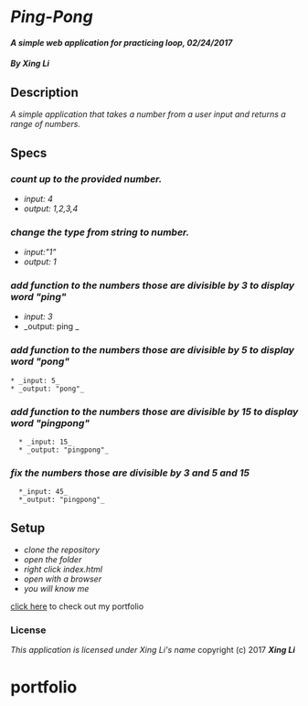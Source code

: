 # _**Ping-Pong**_

#### _A simple web application for practicing loop, 02/24/2017_

#### _By Xing Li_

## Description

_A simple application that takes a number from a user input and returns a range of numbers._

## Specs

### _count up to the provided number._
  * _input: 4_
  * _output: 1,2,3,4_  
### _change the type from string to number._
  * _input:"1"_
  * _output: 1_
### _add function to the numbers those are divisible by 3 to display word "ping"_
  * _input: 3_
  * _output: ping _
### _add function to the numbers those are divisible by 5 to display word "pong"_
    * _input: 5_
    * _output: "pong"_
### _add function to the numbers those are divisible by 15 to display word "pingpong"_
      * _input: 15_
      * _output: "pingpong"_
### _fix the numbers those are divisible by 3 and 5 and 15_
      *_input: 45_
      *_output: "pingpong"_

## Setup

* _clone the repository_
* _open the folder_
* _right click index.html_
* _open with a browser_
* _you will know me_

[click here](https://github.com/msuli1120/portfolio.git) to check out my portfolio

### License
*This application is licensed under Xing Li's name*
copyright (c) 2017 **_Xing Li_**
# portfolio
